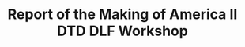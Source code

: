 ---
clir_id: dlf007
layout: report
pub_date: 2000-03-01 
title: "Report of the Making of America II DTD DLF Workshop"
authors: McDonough, Jerome
doi: 10.5281/zenodo.7806819
description: "The workshop opened with comments by J. McDonough (NYU) regarding the origins and
purpose of the workshop. University research libraries that have begun to create digital
collections have encountered some common problems surrounding metadata and encoding for
digitized versions of primary source material, including:


* inadequacy of traditional descriptive metadata schemes for describing digital objects;

* the absence of standards for administrative metadata; and

* the need for a flexible mechanism to express structural metadata regarding digitized


versions of a wide range of materials in different formats (text, image, audio, video, etc.).
The Making of America II project (MOA2), sponsored in part by the Digital Library Federation,
attempted to address some of these issues, and created an XML DTD based on the research the
project participants had done on descriptive, administrative and structural metadata schemes.
This XML format provided a single document type that could encode descriptive, administrative
and structural metadata for a wide range of materials. However, it was intentionally restricted to
textual and image materials, and so does not adequately support the needs of those trying to
create digital libraries of audio-visual materials. A variety of other shortcomings of the DTD
have also been identified by those trying to employ the DTD. This workshop was intended to try
to examine the use of MOA2 to date and see if a successor format could be created which would rectify the MOA2 DTD’s shortcomings."
org: DLF
---